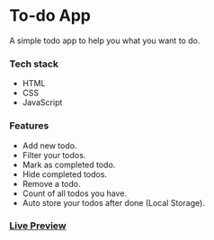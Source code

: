 # To-do App

A simple todo app to help you what you want to do.



### Tech stack

* HTML
* CSS
* JavaScript



### **Features**

* Add new todo.
* Filter your todos.
* Mark as completed todo.
* Hide completed todos.
* Remove a todo.
* Count of all todos you have.
* Auto store your todos after done (Local Storage).

### [Live Preview](https://my-todos-app.vercel.app/)

